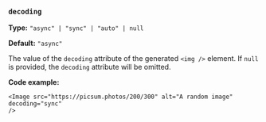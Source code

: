 ### `decoding`

**Type:** `"async" | "sync" | "auto" | null`

**Default:** `"async"`

The value of the `decoding` attribute of the generated `<img />` element. If `null` is provided, the `decoding` attribute will be omitted.

**Code example:**

```astro
<Image src="https://picsum.photos/200/300" alt="A random image" decoding="sync"
/>
```
